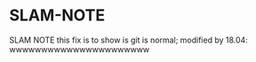 # SLAM-NOTE
SLAM NOTE
this fix is to show is git is normal;
modified by 18.04:
wwwwwwwwwwwwwwwwwwwwww
